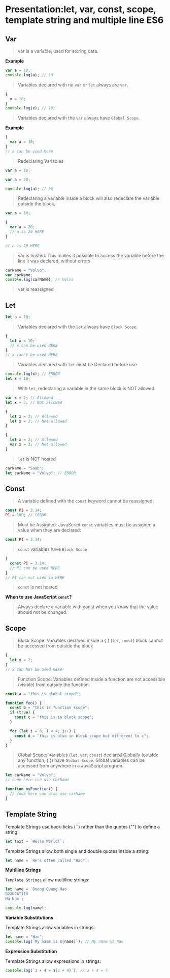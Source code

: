 # Presentation:let, var, const, scope, template string and multiple line ES6

## Var

> var is a variable, used for storing data.

**Example**

```js
var a = 10;
console.log(a); // 10
```

> Variables declared with no `var` or `let`
> always are `var`.

```js
{
  x = 10;
}
console.log(x); // 10;
```

> Variables declared with the `var` always have `Global Scope`.

**Example**

```js
{
  var a = 10;
}
// a can be used here
```

> Redeclaring Variables

```js
var a = 10;

var a = 20;

console.log(a); // 20
```

> Redeclaring a variable inside a block will also redeclare the variable outside the block.

```js
var a = 10;

{
  var a = 20;
  // a is 20 HERE
}

// a is 20 HERE
```

> var is hosted: This makes it possible to access the variable before the line it was declared, without errors

```js
carName = "Volvo";
var carName;
console.log(carName); // Volvo
```

> var is reassigned

## Let

```js
let a = 10;
```

> Variables declared with the `let` always have `Block Scope`.

```js
{
  let x = 10;
  // x can be used HERE
}
// x can't be used HERE
```

> Variables declared with `let` must be Declared before use

```js
console.log(x); // ERROR
let x = 10;
```

> With `let`, redeclaring a variable in the same block is NOT allowed:

```js
var x = 2; // Allowed
let x = 3; // Not allowed

{
  let x = 2; // Allowed
  let x = 3; // Not allowed
}

{
  let x = 2; // Allowed
  var x = 3; // Not allowed
}
```

> `let` is NOT hosted

```js
carName = "Saab";
let carName = "Volvo"; // ERROR
```

## Const

> A variable defined with the `const` keyword cannot be reassigned:

```js
const PI = 3.14;
PI = 100; // ERROR
```

> Must be Assigned: JavaScript `const` variables must be assigned a value when they are declared:

```js
const PI = 3.14;
```

> `const` variables have `Block Scope`

```js
{
  const PI = 3.14;
  // PI can be used HERE
}
// PI can not used in HERE
```

> `const` is not hosted

**When to use JavaScript `const`?**

> Always declare a variable with const when you know that the value should not be changed.

## Scope

> Block Scope: Variables declared inside a { } (`let`, `const`) block cannot be accessed from outside the block

```js
{
  let x = 2;
}
// x can NOT be used here
```

> Function Scope: Variables defined inside a function are not accessible (visible) from outside the function.

```js
const a = "this is global scope";

function foo() {
  const b = "this is function scope";
  if (true) {
    const c = "this is in block scope";
  }

  for (let i = 0; i < 4; i++) {
    const d = "this is also in block scope but different to c";
  }
}
```

> Global Scope: Variables (`let`, `var`, `const`) declared Globally (outside any function, { }) have `Global Scope`. Global variables can be accessed from anywhere in a JavaScript program.

```js
let carName = "Volvo";
// code here can use carName

function myFunction() {
  // code here can also use carName
}
```

## Template String

Template Strings use back-ticks (``) rather than the quotes ("") to define a string:

```js
let text = `Hello World!`;
```

Template Strings allow both single and double quotes inside a string:

```js
let name = `He's often called "Hao"`;
```

**Multiline Strings**

`Template Strings` allow multiline strings:

```js
let name = `Duong Quang Hao
B22DCAT110
Ha Nam`;

console.log(name);
```

**Variable Substitutions**

Template Strings allow variables in strings:

```js
let name = "Hao";
console.log(`My name is ${name}`); // My name is Hao
```

**Expression Substitution**

Template Strings allow expressions in strings:

```js
console.log(`3 + 4 = ${3 + 4}`); // 3 + 4 = 7
```
